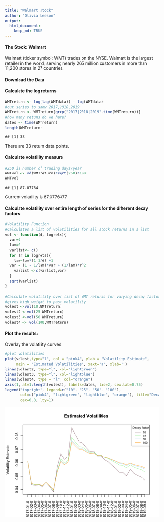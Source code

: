 ```yaml
---
title: "Walmart stock"
author: "Olivia Leeson"
output: 
  html_document:
    keep_md: TRUE
---
```


#### The Stock: Walmart

Walmart (ticker symbol: WMT) trades on the NYSE. Walmart is the largest retailer in the world, serving nearly 265 million customers in more than 11,200 stores in 27 countries. 

#### Download the Data 




#### Calculate the log returns

```r
WMTreturn <- log(lag(WMTdata)) - log(WMTdata)
#cut series to show 2017,2018,2019
WMTreturn <- WMTreturn[grep("2017|2018|2019",time(WMTreturn))]
#how many retuns do we have?
dates <- time(WMTreturn)
length(WMTreturn)
```

```
## [1] 33
```
There are 33 return data points. 

#### Calculate volatility measure 

```r
#250 is number of trading days/year
WMTvol <- sd(WMTreturn)*sqrt(250)*100
WMTvol
```

```
## [1] 87.07764
```
Current volatility is 87.0776377

#### Calculate volatility over entire length of series for the different decay factors

```r
#Volatility Function
#Calculates a list of volatilities for all stock returns in a list
vol <- function(d, logrets){
  var=0
  lam=0
  varlist<- c()
  for (r in logrets){
    lam=lam*(1-1/d) +1
  var = (1 - 1/lam)*var + (1/lam)*r^2
    varlist <-c(varlist,var)
  }
  sqrt(varlist)
}

#Calculate volatility over list of WMT returns for varying decay factors
#gives high weight to past volatility
volest <-vol(10,WMTreturn)
volest2 <-vol(25,WMTreturn)
volest3 <-vol(50,WMTreturn)
volest4 <- vol(100,WMTreturn)
```

#### Plot the results: 

Overlay the volatility curves

```r
#plot volatilities 
plot(volest,type="l", col = "pink4", ylab = "Volatility Estimate", 
     main = "Estimated Volatilities", xaxt='n', xlab='')
lines(volest2, type="l", col="lightgreen")
lines(volest3, type="l", col="lightblue")
lines(volest4, type = "l", col="orange")
axis(1, at=1:length(volest), labels=dates, las=2, cex.lab=0.75)
legend("topright", legend=c("10", "25", "50", "100"), 
       col=c("pink4", "lightgreen", "lightblue", "orange"), title="Decay factor", 
       cex=0.8, lty=1)
```

![](WMTstockts_files/figure-html/unnamed-chunk-6-1.png)<!-- -->
